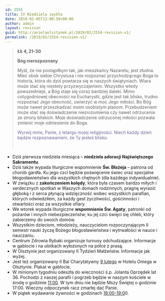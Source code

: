 ```yaml
---
id: 2555
title: IV Niedziela zwykła
date: 2019-02-05T13:00:58+00:00
author: admin
layout: revision
guid: http://anielaolsztynek.pl/2019/02/2554-revision-v1/
permalink: /2019/02/2554-revision-v1/
---
```

> **Łk 4, 21-30**
> 
> **Bóg nierozpoznany**
> 
> Myśl, że nie postąpiłbym tak, jak mieszkańcy Nazaretu, jest złudna. Mieć obok siebie Chrystusa i nie rozpoznać przychodzącego Boga to historia, która do dziś powtarza się w naszych świątyniach. Wiara może stać się niestety przyzwyczajeniem. Wszystko wtedy powszednieje, a Bóg staje się coraz bardziej daleki. Mimo cotygodniowej obecności na Eucharystii, gdzie jest tak blisko, trudno rozpoznać Jego obecność, uwierzyć w moc Jego miłości. Bo Bóg może nawet przeszkadzać moim osobistym planom. Przebudzeniem może stać się doświadczenie niezrozumienia czy nawet odrzucenia ze strony bliskich. Moje doświadczenie odrzuconej miłości pozwala zmienić moje odniesienie do Boga.
> 
> <span style="color: #666699;">Wyrwij mnie, Panie, z letargu mojej religijności. Niech każdy dzień będzie rozpoznawaniem, że Ty jesteś blisko. </span>
> 
> &nbsp;

  * Dziś pierwsza niedziela miesiąca &#8211; **niedziela adoracji Najświętszego Sakramentu**.
  * Dziś także wypada liturgiczne wspomnienie **Św. Błażeja** &#8211; patrona od chorób gardła. Ku jego czci będzie poświęcenie świec oraz specjalne błogosławieństwo dla wszystkich chętnych (dla każdego indywidualnie).
  * W związku z **zakończeniem kolędy**, która była czasem bardzo miłych i serdecznych spotkań w Waszych domach rodzinnych, pragnę wyrazić głęboką i z serca płynącą wdzięczność wobec wszystkich parafian, których odwiedziłem, za każdy gest życzliwości, gościnności i otwartości oraz za wszystkie ofiary.
  * We wtorek wypada liturgiczne **wspomnienie Św. Agaty**, patronki od pożarów i innych niebezpieczeństw; ku jej czci święci się chleb, który zabierzemy do swoich domów.
  * Wszystkim dzieciom, młodzieży, nauczycielom rozpoczynającym II semestr nauki życzę Bożego błogosławieństwa i wytrwałości w nauce i nauczaniu.
  * Centrum Zdrowia Rybaki organizuje turnusy odchudzające. Informacje w gablocie i na ulotkach wyłożonych na półce z prasą.
  * W Olsztynie jest organizowany II Tydzień Małżeństw. Informacje jak wyżej.
  * Jest też organizowany II Bal Charytatywny <span style="text-decoration: underline;">9 lutego</span> w Hotelu Omega w Olsztynie. Plakat w gablocie.
  * W minionym tygodniu odeszła do wieczności ś.p. Jolanta Oprzędek lat 36. Pochodzi z naszej parafii i pogrzeb będzie w naszym kościele w środę o godzinie <span style="text-decoration: underline;">11:00</span>. W tym dniu nie będzie Mszy Świętej o godzinie 17:00. Wieczny odpoczynek racz zmarłej dać Panie.
  * W piątek wydawanie żywności w godzinach <span style="text-decoration: underline;">18:00-19:0</span>0.